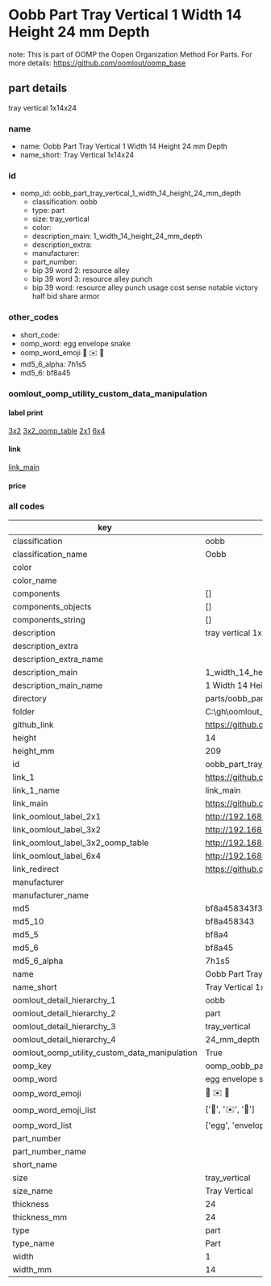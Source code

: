 # Oobb Part Tray Vertical 1 Width 14 Height 24 mm Depth  

note: This is part of OOMP the Oopen Organization Method For Parts. For more details: https://github.com/oomlout/oomp_base

##  part details
  



tray vertical 1x14x24



### name
* name: Oobb Part Tray Vertical 1 Width 14 Height 24 mm Depth
* name_short: Tray Vertical 1x14x24 
### id
* oomp_id: oobb_part_tray_vertical_1_width_14_height_24_mm_depth
  * classification: oobb
  * type: part
  * size: tray_vertical
  * color: 
  * description_main: 1_width_14_height_24_mm_depth
  * description_extra: 
  * manufacturer: 
  * part_number: 
  * bip 39 word 2: resource alley
  * bip 39 word 3: resource alley punch
  * bip 39 word: resource alley punch usage cost sense notable victory half bid share armor

### other_codes
* short_code: 
* oomp_word: egg envelope snake
* oomp_word_emoji :egg: :envelope: :snake:
* md5_6_alpha: 7h1s5
* md5_6: bf8a45






### oomlout_oomp_utility_custom_data_manipulation
#### label print
[3x2](http://192.168.1.245:1112/?label=oomp%207h1s5)
[3x2_oomp_table](http://192.168.1.108:1112/?label=oomp%207h1s5)
[2x1](http://192.168.1.242:1112/?label=oomp%207h1s5)
[6x4](http://192.168.1.55:1112/?label=oomp%207h1s5)    

#### link

[link_main](https://github.com/oomlout/oomlout_oobb_version_4_generated_parts/tree/main/navigation_oomp/oobb/part/tray_vertical/1_width_14_height_24_mm_depth/part)                              

#### price







### all codes 
| key | value |  
| --- | --- |  
| classification | oobb |  
| classification_name | Oobb |  
| color |  |  
| color_name |  |  
| components | [] |  
| components_objects | [] |  
| components_string | [] |  
| description | tray vertical 1x14x24 |  
| description_extra |  |  
| description_extra_name |  |  
| description_main | 1_width_14_height_24_mm_depth |  
| description_main_name | 1 Width 14 Height 24 mm Depth |  
| directory | parts/oobb_part_tray_vertical_1_width_14_height_24_mm_depth |  
| folder | C:\gh\oomlout_oobb_version_4_generated_parts\parts\oobb_part_tray_vertical_1_width_14_height_24_mm_depth |  
| github_link | https://github.com/oomlout/oomlout_oomp_part_src/tree/main/parts/oobb_part_tray_vertical_1_width_14_height_24_mm_depth |  
| height | 14 |  
| height_mm | 209 |  
| id | oobb_part_tray_vertical_1_width_14_height_24_mm_depth |  
| link_1 | https://github.com/oomlout/oomlout_oobb_version_4_generated_parts/tree/main/navigation_oomp/oobb/part/tray_vertical/1_width_14_height_24_mm_depth/part |  
| link_1_name | link_main |  
| link_main | https://github.com/oomlout/oomlout_oobb_version_4_generated_parts/tree/main/navigation_oomp/oobb/part/tray_vertical/1_width_14_height_24_mm_depth/part |  
| link_oomlout_label_2x1 | http://192.168.1.242:1112/?label=oomp%207h1s5 |  
| link_oomlout_label_3x2 | http://192.168.1.245:1112/?label=oomp%207h1s5 |  
| link_oomlout_label_3x2_oomp_table | http://192.168.1.108:1112/?label=oomp%207h1s5 |  
| link_oomlout_label_6x4 | http://192.168.1.55:1112/?label=oomp%207h1s5 |  
| link_redirect | https://github.com/oomlout/oomlout_oobb_version_4_generated_parts/tree/main/parts/oobb_tray_vertical_01_14_24 |  
| manufacturer |  |  
| manufacturer_name |  |  
| md5 | bf8a458343f3b2d30f185ef95b81a5bc |  
| md5_10 | bf8a458343 |  
| md5_5 | bf8a4 |  
| md5_6 | bf8a45 |  
| md5_6_alpha | 7h1s5 |  
| name | Oobb Part Tray Vertical 1 Width 14 Height 24 mm Depth |  
| name_short | Tray Vertical 1x14x24  |  
| oomlout_detail_hierarchy_1 | oobb |  
| oomlout_detail_hierarchy_2 | part |  
| oomlout_detail_hierarchy_3 | tray_vertical |  
| oomlout_detail_hierarchy_4 | 24_mm_depth |  
| oomlout_oomp_utility_custom_data_manipulation | True |  
| oomp_key | oomp_oobb_part_tray_vertical_1_width_14_height_24_mm_depth |  
| oomp_word | egg envelope snake |  
| oomp_word_emoji | :egg: :envelope: :snake: |  
| oomp_word_emoji_list | [':egg:', ':envelope:', ':snake:'] |  
| oomp_word_list | ['egg', 'envelope', 'snake'] |  
| part_number |  |  
| part_number_name |  |  
| short_name |  |  
| size | tray_vertical |  
| size_name | Tray Vertical |  
| thickness | 24 |  
| thickness_mm | 24 |  
| type | part |  
| type_name | Part |  
| width | 1 |  
| width_mm | 14 |  
